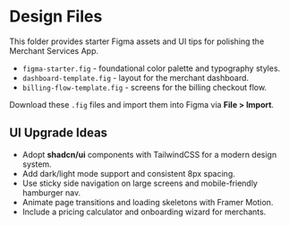 # Design Files

This folder provides starter Figma assets and UI tips for polishing the Merchant Services App.

- `figma-starter.fig` - foundational color palette and typography styles.
- `dashboard-template.fig` - layout for the merchant dashboard.
- `billing-flow-template.fig` - screens for the billing checkout flow.

Download these `.fig` files and import them into Figma via **File > Import**.

## UI Upgrade Ideas

- Adopt **shadcn/ui** components with TailwindCSS for a modern design system.
- Add dark/light mode support and consistent 8px spacing.
- Use sticky side navigation on large screens and mobile-friendly hamburger nav.
- Animate page transitions and loading skeletons with Framer Motion.
- Include a pricing calculator and onboarding wizard for merchants.
